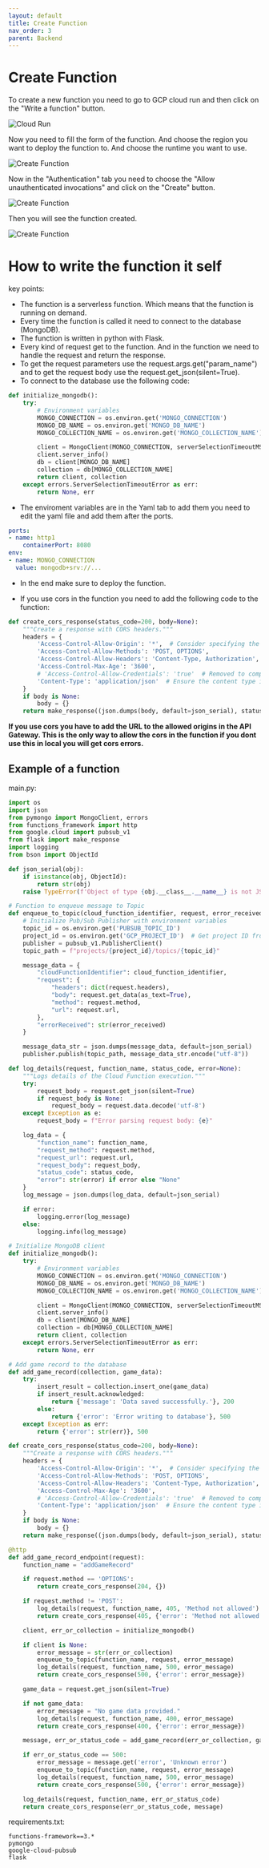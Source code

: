 ```yaml
---
layout: default
title: Create Function
nav_order: 3
parent: Backend
---
```


# Create Function

To create a new function you need to go to GCP cloud run and then click on the "Write a function" button.

![Cloud Run](../../assets/cloud_run.png)

Now you need to fill the form of the function. And choose the region you want to deploy the function to. And choose the runtime you want to use.

![Create Function](../../assets/create_function.png)

Now in the "Authentication" tab you need to choose the "Allow unauthenticated invocations" and click on the "Create" button.

![Create Function](../../assets/create_function_2.png)

Then you will see the function created.

![Create Function](../../assets/create_function_3.png)

# How to write the function it self

key points:

- The function is a serverless function. Which means that the function is running on demand.
- Every time the function is called it need to connect to the database (MongoDB).
- The function is written in python with Flask.
- Every kind of request get to the function. And in the function we need to handle the request and return the response.
- To get the request parameters use the request.args.get("param_name") and to get the request body use the request.get_json(silent=True).
- To connect to the database use the following code:

```python
def initialize_mongodb():
    try:
        # Environment variables
        MONGO_CONNECTION = os.environ.get('MONGO_CONNECTION')
        MONGO_DB_NAME = os.environ.get('MONGO_DB_NAME')
        MONGO_COLLECTION_NAME = os.environ.get('MONGO_COLLECTION_NAME')

        client = MongoClient(MONGO_CONNECTION, serverSelectionTimeoutMS=5000)
        client.server_info()
        db = client[MONGO_DB_NAME]
        collection = db[MONGO_COLLECTION_NAME]
        return client, collection
    except errors.ServerSelectionTimeoutError as err:
        return None, err

```

- The enviroment variables are in the Yaml tab to add them you need to edit the yaml file and add them after the ports.

```yaml
ports:
- name: http1
    containerPort: 8080
env:
- name: MONGO_CONNECTION
  value: mongodb+srv://...
```

- In the end make sure to deploy the function.

- If you use cors in the function you need to add the following code to the function:

```python
def create_cors_response(status_code=200, body=None):
    """Create a response with CORS headers."""
    headers = {
        'Access-Control-Allow-Origin': '*',  # Consider specifying the origin for better security
        'Access-Control-Allow-Methods': 'POST, OPTIONS',
        'Access-Control-Allow-Headers': 'Content-Type, Authorization',
        'Access-Control-Max-Age': '3600',
        # 'Access-Control-Allow-Credentials': 'true'  # Removed to comply with CORS policies
        'Content-Type': 'application/json'  # Ensure the content type is JSON
    }
    if body is None:
        body = {}
    return make_response((json.dumps(body, default=json_serial), status_code, headers))
```

**If you use cors you have to add the URL to the allowed origins in the API Gateway. This is the only way to allow the cors in the function if you dont use this in local you will get cors errors.**

## Example of a function

main.py:

```python
import os
import json
from pymongo import MongoClient, errors
from functions_framework import http
from google.cloud import pubsub_v1
from flask import make_response
import logging
from bson import ObjectId

def json_serial(obj):
    if isinstance(obj, ObjectId):
        return str(obj)
    raise TypeError(f'Object of type {obj.__class__.__name__} is not JSON serializable')

# Function to enqueue message to Topic
def enqueue_to_topic(cloud_function_identifier, request, error_received):
    # Initialize Pub/Sub Publisher with environment variables
    topic_id = os.environ.get('PUBSUB_TOPIC_ID')
    project_id = os.environ.get('GCP_PROJECT_ID')  # Get project ID from environment variable
    publisher = pubsub_v1.PublisherClient()
    topic_path = f"projects/{project_id}/topics/{topic_id}"

    message_data = {
        "cloudFunctionIdentifier": cloud_function_identifier,
        "request": {
            "headers": dict(request.headers),
            "body": request.get_data(as_text=True),
            "method": request.method,
            "url": request.url,
        },
        "errorReceived": str(error_received)
    }

    message_data_str = json.dumps(message_data, default=json_serial)
    publisher.publish(topic_path, message_data_str.encode("utf-8"))

def log_details(request, function_name, status_code, error=None):
    """Logs details of the Cloud Function execution."""
    try:
        request_body = request.get_json(silent=True)
        if request_body is None:
            request_body = request.data.decode('utf-8')
    except Exception as e:
        request_body = f"Error parsing request body: {e}"

    log_data = {
        "function_name": function_name,
        "request_method": request.method,
        "request_url": request.url,
        "request_body": request_body,
        "status_code": status_code,
        "error": str(error) if error else "None"
    }
    log_message = json.dumps(log_data, default=json_serial)

    if error:
        logging.error(log_message)
    else:
        logging.info(log_message)

# Initialize MongoDB client
def initialize_mongodb():
    try:
        # Environment variables
        MONGO_CONNECTION = os.environ.get('MONGO_CONNECTION')
        MONGO_DB_NAME = os.environ.get('MONGO_DB_NAME')
        MONGO_COLLECTION_NAME = os.environ.get('MONGO_COLLECTION_NAME')

        client = MongoClient(MONGO_CONNECTION, serverSelectionTimeoutMS=5000)
        client.server_info()
        db = client[MONGO_DB_NAME]
        collection = db[MONGO_COLLECTION_NAME]
        return client, collection
    except errors.ServerSelectionTimeoutError as err:
        return None, err

# Add game record to the database
def add_game_record(collection, game_data):
    try:
        insert_result = collection.insert_one(game_data)
        if insert_result.acknowledged:
            return {'message': 'Data saved successfully.'}, 200
        else:
            return {'error': 'Error writing to database'}, 500
    except Exception as err:
        return {'error': str(err)}, 500

def create_cors_response(status_code=200, body=None):
    """Create a response with CORS headers."""
    headers = {
        'Access-Control-Allow-Origin': '*',  # Consider specifying the origin for better security
        'Access-Control-Allow-Methods': 'POST, OPTIONS',
        'Access-Control-Allow-Headers': 'Content-Type, Authorization',
        'Access-Control-Max-Age': '3600',
        # 'Access-Control-Allow-Credentials': 'true'  # Removed to comply with CORS policies
        'Content-Type': 'application/json'  # Ensure the content type is JSON
    }
    if body is None:
        body = {}
    return make_response((json.dumps(body, default=json_serial), status_code, headers))

@http
def add_game_record_endpoint(request):
    function_name = "addGameRecord"

    if request.method == 'OPTIONS':
        return create_cors_response(204, {})

    if request.method != 'POST':
        log_details(request, function_name, 405, 'Method not allowed')
        return create_cors_response(405, {'error': 'Method not allowed'})

    client, err_or_collection = initialize_mongodb()

    if client is None:
        error_message = str(err_or_collection)
        enqueue_to_topic(function_name, request, error_message)
        log_details(request, function_name, 500, error_message)
        return create_cors_response(500, {'error': error_message})

    game_data = request.get_json(silent=True)

    if not game_data:
        error_message = "No game data provided."
        log_details(request, function_name, 400, error_message)
        return create_cors_response(400, {'error': error_message})

    message, err_or_status_code = add_game_record(err_or_collection, game_data)

    if err_or_status_code == 500:
        error_message = message.get('error', 'Unknown error')
        enqueue_to_topic(function_name, request, error_message)
        log_details(request, function_name, 500, error_message)
        return create_cors_response(500, {'error': error_message})

    log_details(request, function_name, err_or_status_code)
    return create_cors_response(err_or_status_code, message)
```

requirements.txt:

```
functions-framework==3.*
pymongo
google-cloud-pubsub
flask
```
